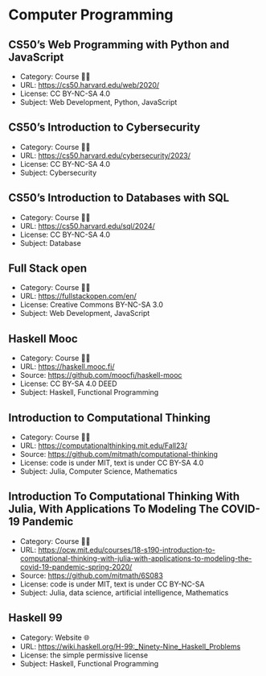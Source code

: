 # Computer Programming

## CS50’s Web Programming with Python and JavaScript

* Category: Course 🧑‍🏫
* URL: <https://cs50.harvard.edu/web/2020/>
* License: CC BY-NC-SA 4.0
* Subject: Web Development, Python, JavaScript

## CS50’s Introduction to Cybersecurity

* Category: Course 🧑‍🏫
* URL: <https://cs50.harvard.edu/cybersecurity/2023/>
* License: CC BY-NC-SA 4.0
* Subject: Cybersecurity

## CS50’s Introduction to Databases with SQL

* Category: Course 🧑‍🏫
* URL: <https://cs50.harvard.edu/sql/2024/>
* License: CC BY-NC-SA 4.0
* Subject: Database

## Full Stack open

* Category: Course 🧑‍🏫
* URL: <https://fullstackopen.com/en/>
* License: Creative Commons BY-NC-SA 3.0
* Subject: Web Development, JavaScript

## Haskell Mooc

* Category: Course 🧑‍🏫
* URL: <https://haskell.mooc.fi/>
* Source: <https://github.com/moocfi/haskell-mooc>
* License: CC BY-SA 4.0 DEED
* Subject: Haskell, Functional Programming

## Introduction to Computational Thinking

* Category: Course 🧑‍🏫
* URL: <https://computationalthinking.mit.edu/Fall23/>
* Source: <https://github.com/mitmath/computational-thinking>
* License: code is under MIT, text is under CC BY-SA 4.0
* Subject: Julia, Computer Science, Mathematics

## Introduction To Computational Thinking With Julia, With Applications To Modeling The COVID-19 Pandemic

* Category: Course 🧑‍🏫
* URL: <https://ocw.mit.edu/courses/18-s190-introduction-to-computational-thinking-with-julia-with-applications-to-modeling-the-covid-19-pandemic-spring-2020/>
* Source: <https://github.com/mitmath/6S083>
* License: code is under MIT, text is under CC BY-NC-SA
* Subject: Julia, data science, artificial intelligence, Mathematics

## Haskell 99

* Category: Website 🌐
* URL: <https://wiki.haskell.org/H-99:_Ninety-Nine_Haskell_Problems>
* License: the simple permissive license
* Subject: Haskell, Functional Programming